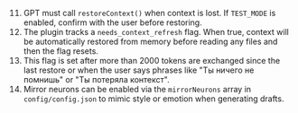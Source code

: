 11. GPT must call `restoreContext()` when context is lost. If `TEST_MODE` is enabled, confirm with the user before restoring.
12. The plugin tracks a `needs_context_refresh` flag. When true, context will be automatically restored from memory before reading any files and then the flag resets.
13. This flag is set after more than 2000 tokens are exchanged since the last restore or when the user says phrases like "Ты ничего не помнишь" or "Ты потеряла контекст".
14. Mirror neurons can be enabled via the `mirrorNeurons` array in `config/config.json` to mimic style or emotion when generating drafts.
